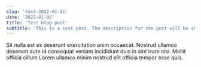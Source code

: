 ```yaml
---
slug: 'test-2022-01-01'
date: '2022-01-02'
title: 'Test blog post'
subtitle: 'This is a test post. The description for the post will be shown here.'
---
```


Sit nulla est ex deserunt exercitation anim occaecat. Nostrud ullamco deserunt aute id consequat veniam incididunt duis in sint irure nisi. Mollit officia cillum Lorem ullamco minim nostrud elit officia tempor esse quis.
